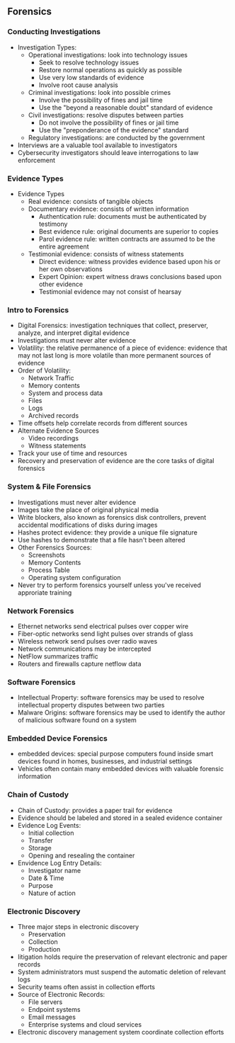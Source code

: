 ## Forensics

### Conducting Investigations
* Investigation Types:  
    * Operational investigations: look into technology issues
        * Seek to resolve technology issues
        * Restore normal operations as quickly as possible
        * Use very low standards of evidence
        * Involve root cause analysis
    * Criminal investigations: look into possible crimes
        * Involve the possibility of fines and jail time
        * Use the "beyond a reasonable doubt" standard of evidence
    * Civil investigations: resolve disputes between parties
        * Do not involve the possibility of fines or jail time
        * Use the "preponderance of the evidence" standard
    * Regulatory investigations: are conducted by the government
* Interviews are a valuable tool available to investigators
* Cybersecurity investigators should leave interrogations to law enforcement

### Evidence Types
* Evidence Types
    * Real evidence: consists of tangible objects
    * Documentary evidence: consists of written information
        * Authentication rule: documents must be authenticated by testimony
        * Best evidence rule: original documents are superior to copies
        * Parol evidence rule: written contracts are assumed to be the entire agreement
    * Testimonial evidence: consists of witness statements
        * Direct evidence: witness provides evidence based upon his or her own observations
        * Expert Opinion: expert witness draws conclusions based upon other evidence
        * Testimonial evidence may not consist of hearsay
        
### Intro to Forensics
* Digital Forensics: investigation techniques that collect, preserver, analyze, and interpret digital evidence
* Investigations must never alter evidence
* Volatility: the relative permanence of a piece of evidence: evidence that may not last long is more volatile than more permanent sources of evidence
* Order of Volatility:
    * Network Traffic
    * Memory contents
    * System and process data
    * Files
    * Logs
    * Archived records
* Time offsets help correlate records from different sources
* Alternate Evidence Sources
    * Video recordings
    * Witness statements
* Track your use of time and resources
* Recovery and preservation of evidence are the core tasks of digital forensics

### System & File Forensics
* Investigations must never alter evidence
* Images take the place of original physical media
* Write blockers, also known as forensics disk controllers, prevent accidental modifications of disks during images
* Hashes protect evidence: they provide a unique file signature
* Use hashes to demonstrate that a file hasn't been altered
* Other Forensics Sources:
    * Screenshots
    * Memory Contents
    * Process Table
    * Operating system configuration
* Never try to perform forensics yourself unless you've received approriate training

### Network Forensics
* Ethernet networks send electrical pulses over copper wire
* Fiber-optic networks send light pulses over strands of glass
* Wireless network send pulses over radio waves
* Network communications may be intercepted
* NetFlow summarizes traffic
* Routers and firewalls capture netflow data

### Software Forensics
* Intellectual Property: software forensics may be used to resolve intellectual property disputes between two parties
* Malware Origins: software forensics may be used to identify the author of malicious software found on a system

### Embedded Device Forensics
* embedded devices: special purpose computers found inside smart devices found in homes, businesses, and industrial settings
* Vehicles often contain many embedded devices with valuable forensic information

### Chain of Custody
* Chain of Custody: provides a paper trail for evidence
* Evidence should be labeled and stored in a sealed evidence container
* Evidence Log Events:
    * Initial collection
    * Transfer
    * Storage
    * Opening and resealing the container
* Envidence Log Entry Details:
    * Investigator name
    * Date & Time
    * Purpose
    * Nature of action
    
### Electronic Discovery
* Three major steps in electronic discovery
    * Preservation
    * Collection
    * Production
* litigation holds require the preservation of relevant electronic and paper records
* System administrators must suspend the automatic deletion of relevant logs
* Security teams often assist in collection efforts
* Source of Electronic Records:
    * File servers
    * Endpoint systems
    * Email messages
    * Enterprise systems and cloud services
* Electronic discovery management system coordinate collection efforts

